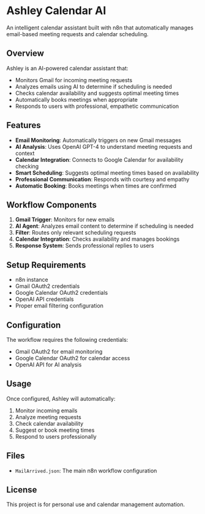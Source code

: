 # Ashley Calendar AI

An intelligent calendar assistant built with n8n that automatically manages email-based meeting requests and calendar scheduling.

## Overview

Ashley is an AI-powered calendar assistant that:
- Monitors Gmail for incoming meeting requests
- Analyzes emails using AI to determine if scheduling is needed
- Checks calendar availability and suggests optimal meeting times
- Automatically books meetings when appropriate
- Responds to users with professional, empathetic communication

## Features

- **Email Monitoring**: Automatically triggers on new Gmail messages
- **AI Analysis**: Uses OpenAI GPT-4 to understand meeting requests and context
- **Calendar Integration**: Connects to Google Calendar for availability checking
- **Smart Scheduling**: Suggests optimal meeting times based on availability
- **Professional Communication**: Responds with courtesy and empathy
- **Automatic Booking**: Books meetings when times are confirmed

## Workflow Components

1. **Gmail Trigger**: Monitors for new emails
2. **AI Agent**: Analyzes email content to determine if scheduling is needed
3. **Filter**: Routes only relevant scheduling requests
4. **Calendar Integration**: Checks availability and manages bookings
5. **Response System**: Sends professional replies to users

## Setup Requirements

- n8n instance
- Gmail OAuth2 credentials
- Google Calendar OAuth2 credentials
- OpenAI API credentials
- Proper email filtering configuration

## Configuration

The workflow requires the following credentials:
- Gmail OAuth2 for email monitoring
- Google Calendar OAuth2 for calendar access
- OpenAI API for AI analysis

## Usage

Once configured, Ashley will automatically:
1. Monitor incoming emails
2. Analyze meeting requests
3. Check calendar availability
4. Suggest or book meeting times
5. Respond to users professionally

## Files

- `MailArrived.json`: The main n8n workflow configuration

## License

This project is for personal use and calendar management automation. 